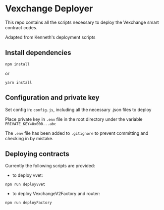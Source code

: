 # Vexchange Deployer

This repo contains all the scripts necessary to deploy the Vexchange smart contract codes.

Adapted from Kenneth's deployment scripts

## Install dependencies 

``` 
npm install 
```

or 

```
yarn install
```


## Configuration and private key

Set config in: `config.js`, including all the necessary .json files to deploy


Place private key in `.env` file in the root directory under the variable 
`PRIVATE_KEY=0x000...abc`

The `.env` file has been added to `.gitignore` to prevent committing and checking in by mistake.


## Deploying contracts

Currently the following scripts are provided: 

- to deploy vvet: 

`npm run deployvvet`


- to deploy VexchangeV2Factory and router: 

`npm run deployFactory`




